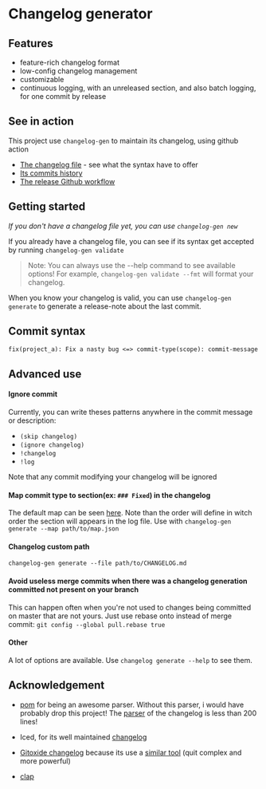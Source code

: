 # Changelog generator

## Features

- feature-rich changelog format
- low-config changelog management
- customizable
- continuous logging, with an unreleased section, and also batch logging, for one commit by release

## See in action

This project use `changelog-gen` to maintain its changelog, using github action

- [The changelog file](./CHANGELOG.md) - see what the syntax have to offer
- [Its commits history](https://github.com/wiiznokes/changelog-generator/commits/master/CHANGELOG.md)
- [The release Github workflow](./res/batch_changelog.yml)

## Getting started

_If you don't have a changelog file yet, you can use `changelog-gen new`_

If you already have a changelog file, you can see if its syntax get accepted by running `changelog-gen validate`

> Note: You can always use the --help command to see available options! For example, `changelog-gen validate --fmt` will format your changelog.

When you know your changelog is valid, you can use `changelog-gen generate` to generate a release-note about the last commit.

## Commit syntax

```
fix(project_a): Fix a nasty bug <=> commit-type(scope): commit-message
```

## Advanced use

#### Ignore commit

Currently, you can write theses patterns anywhere in the commit message or description:

- `(skip changelog)`
- `(ignore changelog)`
- `!changelog`
- `!log`

Note that any commit modifying your changelog will be ignored

#### Map commit type to section(ex: `### Fixed`) in the changelog

The default map can be seen [here](./res/map_commit_type_to_section.json). Note than the order will define in witch order the section will appears in the log file.
Use with `changelog-gen generate --map path/to/map.json`

#### Changelog custom path

`changelog-gen generate --file path/to/CHANGELOG.md`

#### Avoid useless merge commits when there was a changelog generation committed not present on your branch

This can happen often when you're not used to changes being committed on master that are not yours. Just use rebase onto instead of merge commit: `git config --global pull.rebase true`

#### Other

A lot of options are available. Use `changelog generate --help` to see them.

## Acknowledgement

- [pom](https://github.com/J-F-Liu/pom) for being an awesome parser. Without this parser, i would have probably drop this project! The [parser](./changelog_document/src/de.rs) of the changelog is less than 200 lines!

- Iced, for its well maintained [changelog](https://github.com/iced-rs/iced/blob/master/CHANGELOG.md)

- [Gitoxide changelog](https://github.com/Byron/gitoxide/blob/main/CHANGELOG.md) because its use a [similar tool](https://github.com/Byron/cargo-smart-release) (quit complex and more powerful)
- [clap](https://github.com/clap-rs/clap)
